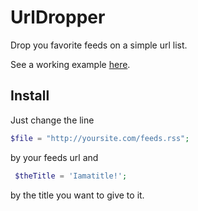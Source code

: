 UrlDropper
==========


Drop you favorite feeds on a simple url list.

See a working example [here](http://etienneozeray.fr/UrlDropper).

## Install

Just change the line 
```php
$file = "http://yoursite.com/feeds.rss";
```
by your feeds url and
```php
 $theTitle = 'Iamatitle!';
```
by the title you want to give to it.
